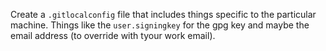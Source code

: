 Create a `.gitlocalconfig` file that includes things specific to the particular machine.  Things like the `user.signingkey` for the gpg key and maybe the email address (to override with tyour work email).